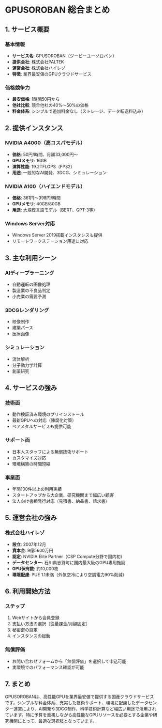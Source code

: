 # GPUSOROBAN 総合まとめ

## 1. サービス概要

### 基本情報
- **サービス名**: GPUSOROBAN（ジーピーユーソロバン）
- **提供会社**: 株式会社PALTEK
- **運営会社**: 株式会社ハイレゾ
- **特徴**: 業界最安値のGPUクラウドサービス

### 価格競争力
- **最安価格**: 1時間50円から
- **他社比較**: 競合他社の40%～50%の価格
- **料金体系**: シンプルで追加料金なし（ストレージ、データ転送料込み）

## 2. 提供インスタンス

### NVIDIA A4000（高コスパモデル）
- **価格**: 50円/時間、月額33,000円～
- **GPUメモリ**: 16GB
- **演算性能**: 19.2TFLOPS（FP32）
- **用途**: 一般的なAI開発、3DCG、シミュレーション

### NVIDIA A100（ハイエンドモデル）
- **価格**: 361円～398円/時間
- **GPUメモリ**: 40GB/80GB
- **用途**: 大規模言語モデル（BERT、GPT-3等）

### Windows Server対応
- Windows Server 2019搭載インスタンスも提供
- リモートワークステーション用途に対応

## 3. 主な利用シーン

### AIディープラーニング
- 自動運転の画像処理
- 製造業の不良品判定
- 小売業の需要予測

### 3DCGレンダリング
- 映像制作
- 建築パース
- 医療画像

### シミュレーション
- 流体解析
- 分子動力学計算
- 創薬研究

## 4. サービスの強み

### 技術面
- 動作検証済み環境のプリインストール
- 最新GPUへの対応（陳腐化対策）
- ベアメタルサービスも提供可能

### サポート面
- 日本人スタッフによる無償技術サポート
- カスタマイズ対応
- 環境構築の時間短縮

### 事業面
- 年間100件以上の利用実績
- スタートアップから大企業、研究機関まで幅広い顧客
- 法人向け書類発行対応（見積書、納品書、請求書）

## 5. 運営会社の強み

### 株式会社ハイレゾ
- **設立**: 2007年12月
- **資本金**: 9億5600万円
- **認定**: NVIDIA Elite Partner（CSP Compute分野で国内初）
- **データセンター**: 石川県志賀町に国内最大級のGPU専用施設
- **GPU保有数**: 約10,000枚
- **環境配慮**: PUE 1.1未満（外気空冷により空調電力90%削減）

## 6. 利用開始方法

### ステップ
1. Webサイトから会員登録
2. 支払い方法の選択（従量課金/月額固定）
3. 秘密鍵の設定
4. インスタンスの起動

### 無償評価
- お問い合わせフォームから「無償評価」を選択して申込可能
- 実環境でのパフォーマンス確認が可能

## 7. まとめ

GPUSOROBANは、高性能GPUを業界最安値で提供する国産クラウドサービスです。シンプルな料金体系、充実した技術サポート、環境に配慮したデータセンター運営により、AI開発や3DCG制作、科学技術計算など幅広い用途で活用されています。特に予算を重視しながら高性能なGPUリソースを必要とする企業や研究機関にとって、最適な選択肢となっています。